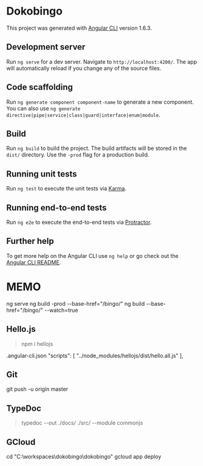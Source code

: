 # Dokobingo

This project was generated with [Angular CLI](https://github.com/angular/angular-cli) version 1.6.3.

## Development server

Run `ng serve` for a dev server. Navigate to `http://localhost:4200/`. The app will automatically reload if you change any of the source files.

## Code scaffolding

Run `ng generate component component-name` to generate a new component. You can also use `ng generate directive|pipe|service|class|guard|interface|enum|module`.

## Build

Run `ng build` to build the project. The build artifacts will be stored in the `dist/` directory. Use the `-prod` flag for a production build.

## Running unit tests

Run `ng test` to execute the unit tests via [Karma](https://karma-runner.github.io).

## Running end-to-end tests

Run `ng e2e` to execute the end-to-end tests via [Protractor](http://www.protractortest.org/).

## Further help

To get more help on the Angular CLI use `ng help` or go check out the [Angular CLI README](https://github.com/angular/angular-cli/blob/master/README.md).


# MEMO
ng serve
ng build -prod --base-href="/bingo/"
ng build --base-href="/bingo/" --watch=true
## Hello.js
> npm i hellojs

.angular-cli.json
      "scripts": [
        "../node_modules/hellojs/dist/hello.all.js"
      ],

## Git
git push -u origin master

## TypeDoc
 > typedoc --out ./docs/ ./src/ --module commonjs

## GCloud
cd "C:\workspaces\dokobingo\dokobingo"
gcloud app deploy